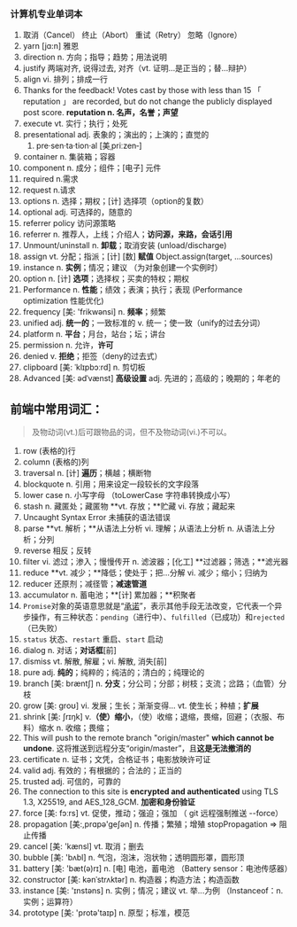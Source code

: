 ### 计算机专业单词本

1.  取消（Cancel） 终止（Abort） 重试（Retry） 忽略（Ignore）
2.  yarn [jɑ:n]  雅恩
3.  direction n. 方向；指导；趋势；用法说明
4.  justify 两端对齐, 说得过去, 对齐（vt. 证明…是正当的；替…辩护）
5.  align vi. 排列；排成一行
6.  Thanks for the feedback! Votes cast by those with less than 15  「 reputation 」  are recorded, but do not change the publicly displayed post score. **reputation n. 名声，名誉；声望**
7. execute vt. 实行；执行；处死 
8. presentational adj. 表象的；演出的；上演的；直觉的
   1. pre·sen·ta·tion·al  [美ˌpriːzen‑]
9. container n. 集装箱；容器
10. component  n. 成分；组件；[电子] 元件
11. required  n.需求
12. request n.请求
13. options n. 选择；期权；[计] 选择项（option的复数）
14. optional adj. 可选择的，随意的
15. referrer policy 访问源策略
16. referrer n. 推荐人，上线；介绍人；**访问源，来路，会话引用**
17. Unmount/uninstall  n. **卸载**；取消安装 (unload/discharge)
18. assign vt. 分配；指派；[计] [数]   **赋值**     Object.assign(target, ...sources)
19. instance  n. **实例**；情况；建议 （为对象创建一个实例时）
20. option n. [计] **选项**；选择权；买卖的特权；期权
21. Performance n. **性能**；绩效；表演；执行；表现  (Performance optimization 性能优化)
22. frequency  [美: 'frikwənsi]  n. **频率**；频繁
23. unified  adj. **统一的**；一致标准的 v. 统一；使一致（unify的过去分词）
24. platform n. **平台**；月台，站台；坛；讲台
25. permission n. 允许，**许可**
26. denied  v. **拒绝**；拒签（deny的过去式）
27.  clipboard [美: ˈklɪpbɔːrd] n. 剪切板
28.  Advanced [美: ədˈvænst] **高级设置** adj. 先进的；高级的；晚期的；年老的

## 前端中常用词汇：

> 及物动词(vt.)后可跟物品的词，但不及物动词(vi.)不可以。

1. row   (表格的)行
2. column (表格的)列
3. traversal  n. [计] **遍历**；横越；横断物
4. blockquote  n. 引用；用来设定一段较长的文字段落
5. lower case  n. 小写字母 （toLowerCase  字符串转换成小写）
6. stash n. 藏匿处；藏匿物 **vt. 存放；**贮藏 vi. 存放；藏起来
7. Uncaught Syntax Error 未捕获的语法错误
8. parse  **vt. 解析；**从语法上分析 vi. 理解；从语法上分析 n. 从语法上分析；分列
9. reverse  相反；反转
10. filter  vi. 滤过；渗入；慢慢传开  n. 滤波器；[化工] **过滤器；筛选；**滤光器
11. reduce  **vt. 减少；**降低；使处于；把…分解  vi. 减少；缩小；归纳为
12. reducer  还原剂；减径管；**减速管道**
13. accumulator  n. 蓄电池；**[计] 累加器；**积聚者
14. `Promise`对象的英语意思就是“<u>承诺</u>”，表示其他手段无法改变，它代表一个异步操作，有三种状态：`pending`（进行中）、`fulfilled`（已成功）和`rejected`（已失败）
15. `status` 状态、`restart` 重启、`start` 启动
16. dialog  n. 对话；**对话框**[前]
17. dismiss vt. 解散, 解雇；vi. 解散, 消失[前]
18. pure adj. **纯的**；纯粹的；纯洁的；清白的；纯理论的
19. branch [美: bræntʃ] n. **分支**；分公司；分部；树枝；支流；岔路；（血管）分枝
20. grow [美: ɡroʊ] vi. 发展；生长；渐渐变得… vt. 使生长；种植；**扩展**
21. shrink [美: ʃrɪŋk] v.**（使）缩小**，（使）收缩；退缩，畏缩，回避；（衣服、布料）缩水 n. 收缩；畏缩；
22. This will push to the remote branch "origin/master" **which cannot be undone**. 这将推送到远程分支“origin/master”，且**这是无法撤消的**
23. certificate n. 证书；文凭，合格证书；电影放映许可证
24. valid adj. 有效的；有根据的；合法的；正当的
25. trusted adj. 可信的，可靠的
26. The connection to this site is **encrypted and authenticated** using TLS 1.3, X25519, and AES_128_GCM. **加密和身份验证**
27. force [美: fɔːrs] vt. 促使，推动；强迫；强加 （ git 远程强制推送 --force）
28. propagation [美:,prɑpə'geʃən] n. 传播；繁殖；增殖 stopPropagation => 阻止传播
29. cancel [美: 'kænsl] vt. 取消；删去
30. bubble [美: 'bʌbl] n. 气泡，泡沫，泡状物；透明圆形罩，圆形顶
31. battery [美: 'bæt(ə)rɪ] n. [电] 电池，蓄电池  （Battery sensor：电池传感器）
32. constructor  [美: kənˈstrʌktər] n. 构造器；构造方法；构造函数
33. instance [美: 'ɪnstəns] n. 实例；情况；建议 vt. 举...为例  （Instanceof：n.实例；运算符）
34. prototype [美: 'protə'taɪp] n. 原型；标准，模范
